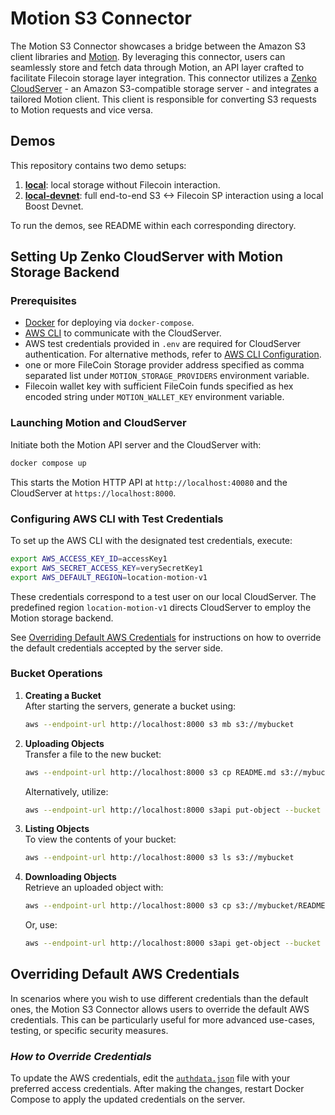 # Motion S3 Connector

The Motion S3 Connector showcases a bridge between the Amazon S3 client libraries and [Motion](https://github.com/filecoin-project/motion). By leveraging this connector, users can seamlessly store and fetch data through Motion, an API layer crafted to facilitate Filecoin storage layer integration. This connector utilizes a [Zenko CloudServer](https://www.zenko.io/cloudserver/) - an Amazon S3-compatible storage server - and integrates a tailored Motion client. This client is responsible for converting S3 requests to Motion requests and vice versa.

## Demos

This repository contains two demo setups:
1. [**local**](./local): local storage without Filecoin interaction.
2. [**local-devnet**](./local-devnet): full end-to-end S3 <-> Filecoin SP interaction using a local Boost Devnet.

To run the demos, see README within each corresponding directory.

## Setting Up Zenko CloudServer with Motion Storage Backend

### Prerequisites

- [Docker](https://docs.docker.com/install/) for deploying via `docker-compose`.
- [AWS CLI](https://docs.aws.amazon.com/cli/latest/userguide/cli-chap-install.html) to communicate with the CloudServer.
- AWS test credentials provided in `.env` are required for CloudServer authentication. For alternative methods, refer to [AWS CLI Configuration](https://docs.aws.amazon.com/cli/latest/userguide/cli-chap-configure.html).
- one or more FileCoin Storage provider address specified as comma separated list under `MOTION_STORAGE_PROVIDERS` environment variable.
- Filecoin wallet key with sufficient FileCoin funds specified as hex encoded string under `MOTION_WALLET_KEY` environment variable.

### Launching Motion and CloudServer

Initiate both the Motion API server and the CloudServer with:

```bash
docker compose up
```

This starts the Motion HTTP API at `http://localhost:40080` and the CloudServer at `https://localhost:8000`.

### Configuring AWS CLI with Test Credentials

To set up the AWS CLI with the designated test credentials, execute:

```bash
export AWS_ACCESS_KEY_ID=accessKey1
export AWS_SECRET_ACCESS_KEY=verySecretKey1
export AWS_DEFAULT_REGION=location-motion-v1
```

These credentials correspond to a test user on our local CloudServer. The predefined region `location-motion-v1` directs CloudServer to employ the Motion storage backend.

See [Overriding Default AWS Credentials](#overriding-default-aws-credentials) for instructions on how to override the default credentials accepted by the server side.

### Bucket Operations

1. **Creating a Bucket**  
   After starting the servers, generate a bucket using:

   ```bash
   aws --endpoint-url http://localhost:8000 s3 mb s3://mybucket
   ```

2. **Uploading Objects**  
   Transfer a file to the new bucket:

   ```bash
   aws --endpoint-url http://localhost:8000 s3 cp README.md s3://mybucket
   ```

   Alternatively, utilize:

   ```bash
   aws --endpoint-url http://localhost:8000 s3api put-object --bucket mybucket --key README.md --body README.md
   ```

3. **Listing Objects**  
   To view the contents of your bucket:

   ```bash
   aws --endpoint-url http://localhost:8000 s3 ls s3://mybucket
   ```

4. **Downloading Objects**  
   Retrieve an uploaded object with:

   ```bash
   aws --endpoint-url http://localhost:8000 s3 cp s3://mybucket/README.md README.md
   ```

   Or, use:

   ```bash
   aws --endpoint-url http://localhost:8000 s3api get-object --bucket mybucket --key README.md README.md
   ```
## Overriding Default AWS Credentials

In scenarios where you wish to use different credentials than the default ones, the Motion S3 Connector allows users to override the default AWS credentials. This can be particularly useful for more advanced use-cases, testing, or specific security measures.

### ***How to Override Credentials***

To update the AWS credentials, edit the [`authdata.json`](authdata.json) file with your preferred access credentials. After making the changes, restart Docker Compose to apply the updated credentials on the server.

